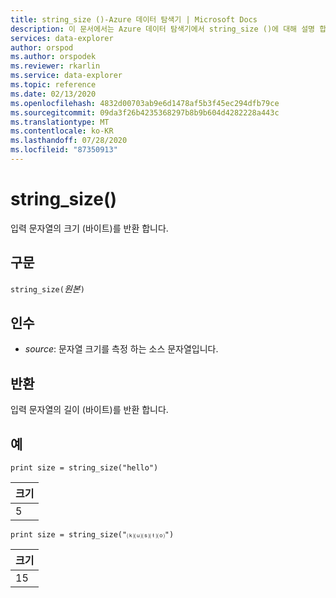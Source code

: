 ```yaml
---
title: string_size ()-Azure 데이터 탐색기 | Microsoft Docs
description: 이 문서에서는 Azure 데이터 탐색기에서 string_size ()에 대해 설명 합니다.
services: data-explorer
author: orspod
ms.author: orspodek
ms.reviewer: rkarlin
ms.service: data-explorer
ms.topic: reference
ms.date: 02/13/2020
ms.openlocfilehash: 4832d00703ab9e6d1478af5b3f45ec294dfb79ce
ms.sourcegitcommit: 09da3f26b4235368297b8b9b604d4282228a443c
ms.translationtype: MT
ms.contentlocale: ko-KR
ms.lasthandoff: 07/28/2020
ms.locfileid: "87350913"
---
```

# <a name="string_size"></a>string_size()

입력 문자열의 크기 (바이트)를 반환 합니다.

## <a name="syntax"></a>구문

`string_size(`*원본*`)`

## <a name="arguments"></a>인수

* *source*: 문자열 크기를 측정 하는 소스 문자열입니다.

## <a name="returns"></a>반환

입력 문자열의 길이 (바이트)를 반환 합니다.

## <a name="examples"></a>예

```kusto
print size = string_size("hello")
```

|크기|
|---|
|5|

```kusto
print size = string_size("⒦⒰⒮⒯⒪")
```

|크기|
|---|
|15|